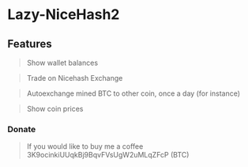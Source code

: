 # Lazy-NiceHash2

## Features

> Show wallet balances

> Trade on Nicehash Exchange

> Autoexchange mined BTC to other coin, once a day (for instance)

> Show coin prices

### Donate

> If you would like to buy me a coffee  3K9ocinkiUUqkBj9BqvFVsUgW2uMLqZFcP (BTC)
